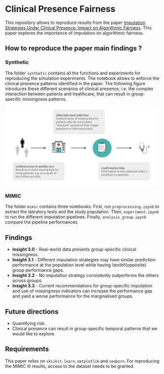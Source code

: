 # Clinical Presence Fairness
This repository allows to reproduce results from the paper [Imputation Strategies Under Clinical Presence: Impact on Algorithmic Fairness](https://arxiv.org/abs/2208.06648). This paper explores the importance of imputation on algorithmic fairness.

## How to reproduce the paper main findings ?
### Synthetic
The folder `synthetic` contains all the functions and experiments for reproducing the simulation experiments. The notebook allows to enforce the clinical presence patterns identified in the paper. The following figure introduces these different scenarios of clinical presence, i.e. the complex interaction between patients and healthcare, that can result in group-specific missingness patterns.

![Model](./images/scenarios.png)

### MIMIC
The folder `mimic` contains three notebooks. First, run `preprocessing.ipynb` to extract the labratory tests and the study population. Then, `experiment.ipynb` to run the different imputation pipelines. Finally, `analysis_group.ipynb` compare the pipeline performances.
## Findings
- **Insight 3.0** - Real-world data presents group-specific clinical missingness. 
- **Insight 3.1** - Different imputation strategies may have similar prediction performance at the population level while having \textbf{opposite} group performance gaps.  
- **Insight 3.2** - No imputation strategy consistently outperforms the others across groups. 
- **Insight 3.3** - Current recommendations for group-specific imputation and use of missingness indicators can increase the performance gap and yield a worse performance for the marginalised groups.  

## Future directions
- Quantifying risk.
- Clinical presence can result in group-specific temporal patterns that we would like to explore.
## Requirements
This paper relies on `skcikit-learn`, `matplotlib` and `seaborn`. For reproducing the MIMIC III results, access to the dataset needs to be granted. 